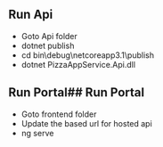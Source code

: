 ## **Run Api**
- Goto Api folder
- dotnet publish
- cd bin\debug\netcoreapp3.1\publish
- dotnet PizzaAppService.Api.dll

## **Run Portal**## **Run Portal**
- Goto frontend folder 
- Update the based url for hosted api
- ng serve

